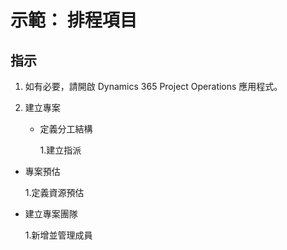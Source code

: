﻿---
demo:
    title: '示範： 排程項目'
    module: '模組 5： 學習 Dynamics 365 Project Operations 的基礎知識'
---

# 示範： 排程項目

## 指示

1. 如有必要，請開啟 Dynamics 365 Project Operations 應用程式。 

2. 建立專案

	- 定義分工結構

		1.建立指派

- 專案預估

	1.定義資源預估

- 建立專案團隊

	1.新增並管理成員

